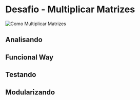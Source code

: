 # Desafio - Multiplicar Matrizes

![Como Multiplicar Matrizes](http://i.imgur.com/oQjZ4zX.jpg)


## Analisando


## Funcional Way


## Testando



## Modularizando



